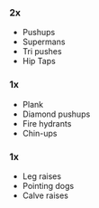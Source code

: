 ### 2x
- Pushups
- Supermans
- Tri pushes
- Hip Taps

### 1x
- Plank
- Diamond pushups
- Fire hydrants
- Chin-ups

### 1x
- Leg raises
- Pointing dogs
- Calve raises
